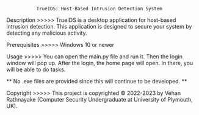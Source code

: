               TrueIDS: Host-Based Intrusion Detection System


Description >>>>>
TrueIDS is a desktop application for host-based intrusion detection. This application is designed to secure your system by detecting any malicious activity.


Prerequisites >>>>>
Windows 10 or newer


Usage >>>>>
You can open the main.py file and run it. Then the login window will pop up. After the login, the home page will open. In there, you will be able to do tasks.

** No .exe files are provided since this will continue to be developed. **


Copyright >>>>>
This project is copyrighted © 2022-2023 by Vehan Rathnayake (Computer Security Undergraduate at University of Plymouth, UK).
